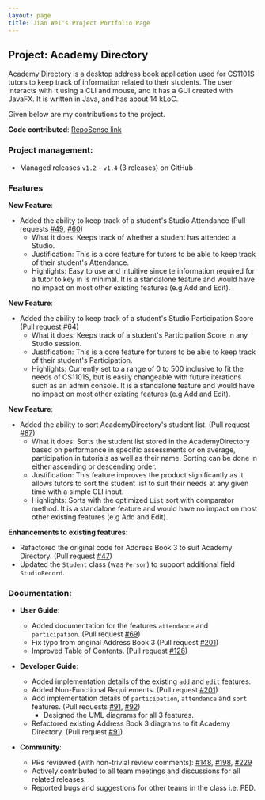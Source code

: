```yaml
---
layout: page
title: Jian Wei's Project Portfolio Page
---
```


## Project: Academy Directory

Academy Directory is a desktop address book application used for CS1101S tutors to keep track of information related to their students. The user interacts with it using a CLI and mouse, and it has a GUI created with JavaFX. It is written in Java, and has about 14 kLoC.

Given below are my contributions to the project.

**Code contributed**: [RepoSense link](https://nus-cs2103-ay2122s1.github.io/tp-dashboard/?search=&sort=groupTitle&sortWithin=title&since=2021-09-17&timeframe=commit&mergegroup=&groupSelect=groupByRepos&breakdown=false&tabOpen=true&tabType=authorship&tabAuthor=jianoway&tabRepo=AY2122S1-CS2103T-T15-3%2Ftp%5Bmaster%5D&authorshipIsMergeGroup=false&authorshipFileTypes=docs~functional-code~test-code&authorshipIsBinaryFileTypeChecked=false)


### **Project management**:
  * Managed releases `v1.2` - `v1.4` (3 releases) on GitHub

### **Features**

**New Feature**: 
* Added the ability to keep track of a student's Studio Attendance (Pull requests [\#49](https://github.com/AY2122S1-CS2103T-T15-3/tp/pull/49), [\#60](https://github.com/AY2122S1-CS2103T-T15-3/tp/pull/60))
    * What it does: Keeps track of whether a student has attended a Studio.
    * Justification: This is a core feature for tutors to be able to keep track of their student's Attendance.
    * Highlights: Easy to use and intuitive since te information required for a tutor to key in is minimal. It is a standalone feature and would have no impact on most other existing features (e.g Add and Edit).

**New Feature**: 
* Added the ability to keep track of a student's Studio Participation Score (Pull request [\#64](https://github.com/AY2122S1-CS2103T-T15-3/tp/pull/64))
  * What it does: Keeps track of a student's Participation Score in any Studio session.
  * Justification: This is a core feature for tutors to be able to keep track of their student's Participation.
  * Highlights: Currently set to a range of 0 to 500 inclusive to fit the needs of CS1101S, but is easily changeable with future iterations such as an admin console. It is a standalone feature and would have no impact on most other existing features (e.g Add and Edit).


**New Feature**: 
* Added the ability to sort AcademyDirectory's student list. (Pull request [\#87](https://github.com/AY2122S1-CS2103T-T15-3/tp/pull/87))
  * What it does: Sorts the student list stored in the AcademyDirectory based on performance in specific assessments or on average, participation in tutorials as well as their name. Sorting can be done in either ascending or descending order.
  * Justification: This feature improves the product significantly as it allows tutors to sort the student list to suit their needs at any given time with a simple CLI input.
  * Highlights: Sorts with the optimized `List` sort with comparator method. It is a standalone feature and would have no impact on most other existing features (e.g Add and Edit).


**Enhancements to existing features**:
* Refactored the original code for Address Book 3 to suit Academy Directory. (Pull request [\#47](https://github.com/AY2122S1-CS2103T-T15-3/tp/pull/47))
* Updated the `Student` class (was `Person`) to support additional field `StudioRecord`.

### **Documentation**:

  * **User Guide**:
    * Added documentation for the features `attendance` and `participation`. (Pull request [\#69](https://github.com/AY2122S1-CS2103T-T15-3/tp/pull/69))
    * Fix typo from original Address Book 3 (Pull request [\#201](https://github.com/AY2122S1-CS2103T-T15-3/tp/pull/201))
    * Improved Table of Contents. (Pull request [\#128](https://github.com/AY2122S1-CS2103T-T15-3/tp/pull/128)) 
    
  * **Developer Guide**:
      * Added implementation details of the existing `add` and `edit` features.
      * Added Non-Functional Requirements. (Pull request [\#201](https://github.com/AY2122S1-CS2103T-T15-3/tp/pull/201))
      * Add implementation details of `participation`, `attendance` and `sort` features. (Pull requests [\#91](https://github.com/AY2122S1-CS2103T-T15-3/tp/pull/91), [\#92](https://github.com/AY2122S1-CS2103T-T15-3/tp/pull/92))
        * Designed the UML diagrams for all 3 features.
      * Refactored existing Address Book 3 diagrams to fit Academy Directory. (Pull request [\#91](https://github.com/AY2122S1-CS2103T-T15-3/tp/pull/91))

  * **Community**:
      * PRs reviewed (with non-trivial review comments): [\#148](https://github.com/AY2122S1-CS2103T-T15-3/tp/pull/148), [\#198](https://github.com/AY2122S1-CS2103T-T15-3/tp/pull/198), [\#229](https://github.com/AY2122S1-CS2103T-T15-3/tp/pull/229)
      * Actively contributed to all team meetings and discussions for all related releases.
      * Reported bugs and suggestions for other teams in the class i.e. PED.

